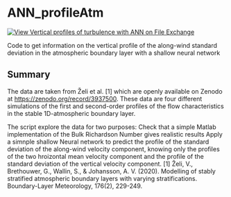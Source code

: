 # ANN_profileAtm

[![View Vertical profiles of turbulence with ANN on File Exchange](https://www.mathworks.com/matlabcentral/images/matlab-file-exchange.svg)](https://se.mathworks.com/matlabcentral/fileexchange/127024-vertical-profiles-of-turbulence-with-ann)

Code to get information on the vertical profile of the along-wind standard deviation in the atmospheric boundary layer with a shallow neural network

## Summary

The data are taken from Želi et al. [1] which are openly available on Zenodo at https://zenodo.org/record/3937500. These data are four different simulations of the first and second-order profiles of the flow characteristics in the stable 1D-atmospheric boundary layer. 

The script explore the data for two purposes:
Check that a simple Matlab implementation of the Bulk Richardson Number gives realistic results
Apply a simnple shallow Neural network to predict the profile of the standard deviation of the along-wind velocity component, knowing only the profiles of the two hroizontal mean velocity component and the profile of the standard deviation of the vertical velocity component.
[1] Želi, V., Brethouwer, G., Wallin, S.,  & Johansson, A. V. (2020). Modelling of stably stratified  atmospheric boundary layers with varying stratifications. Boundary-Layer Meteorology, 176(2), 229-249.
